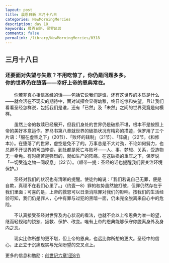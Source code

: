 ```yaml
---
layout: post
title: 晨恩日新 三月十八日
categories: NewMorningMercies
description: day 18
keywords: 晨恩日新，保罗区普
comments: false
permalink: /library/NewMorningMercies/0318
---
```


## 三月十八日

### 还要面对失望与失败？不用吃惊了，你仍是问题多多。 <br> 你的世界仍在堕落——幸好上帝的恩典常在。


&emsp;&emsp;你若非真心相信圣经的话——包括它说我们是谁，还有这世界的本质是什么——就会活在不现实的期待中，面对试探会显得幼稚，终日吃惊和失望。且让我们看看圣经怎样说，包括我们是谁，还有「已然」及「未然」之间的世界究竟是何模样。

&emsp;&emsp;虽然上帝的救赎已经展开，但我们身处的世界仍是破损不堪，根本不是按照上帝的美好本意运作。罗马书第八章就世界的破损状况有精彩的描迹，保罗用了三个片语：「服在虚空之下」（20节）、「败坏的辖制」（21节）、「阵痛」（22节，《和修本》）。在堕落了的世界，虚空是免不了的。万事总是不大对劲，不论如何努力，也总避不开世界的弯曲悖谬。到处都是死亡与败坏——人、事、梦想、关系，受造物无一幸免。有时痛苦是强烈的，就如生产的阵痛。在这破损的重压之下，保罗说「一切受造之物一同叹息」（22节）。（顺带一提：圣经的话也提醒我们要关注环境保护。）

&emsp;&emsp;圣经对我们的状况也有清晰的提醒。使徒约翰说：「我们若说自己无罪，便是自欺，真理不在我们心里了。」（约壹一8）罪的权势虽然被打破，但罪仍然存在于我们里面；可喜的是，上帝的救恩可以日渐消除罪对我们的影响。按我们的生活经验可知，我们仍是罪人，心中有罪与过犯的黑暗一面，仍未完全脱离来自心中的危险。

&emsp;&emsp;不认真接受圣经对世界及内心状况的看法，也就不会以上帝恩典为唯一盼望，继而轻视祂的饶恕、拯救、保护、改变。唯有上帝的恩典能够保守你脱离身外及身内之恶。

&emsp;&emsp;现实比你所想的更不堪，但上帝的恩典，也远比你所想的更大。圣经中的信心，正正立于沉痛现实与光荣盼望的交叉点上。


更多的信息和勉励：[创世记六章1至8节](http://rcuv.hkbs.org.hk/CUNP1s/GEN/6/)